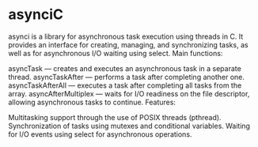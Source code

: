 # asynciC
asynci is a library for asynchronous task execution using threads in C.  It provides an interface for creating, managing, and synchronizing tasks, as well as for asynchronous I/O waiting using select.
Main functions:

  asyncTask — creates and executes an asynchronous task in a separate thread.
  asyncTaskAfter — performs a task after completing another one.
  asyncTaskAfterAll — executes a task after completing all tasks from the array.
  asyncAfterMultiplex — waits for I/O readiness on the file descriptor, allowing asynchronous tasks to continue.
  Features:

  Multitasking support through the use of POSIX threads (pthread).
  Synchronization of tasks using mutexes and conditional variables.
  Waiting for I/O events using select for asynchronous operations.
